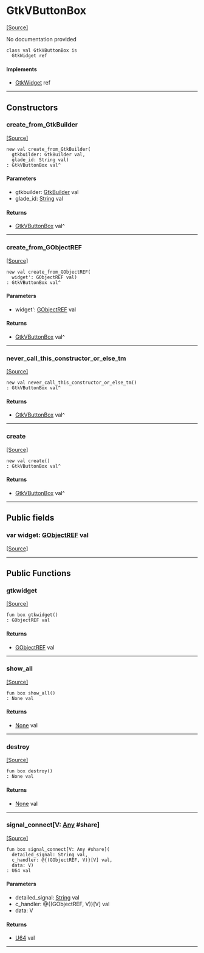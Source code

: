 # GtkVButtonBox
<span class="source-link">[[Source]](src/gtk3/GtkVButtonBox.md#L6)</span>

No documentation provided


```pony
class val GtkVButtonBox is
  GtkWidget ref
```

#### Implements

* [GtkWidget](gtk3-GtkWidget.md) ref

---

## Constructors

### create_from_GtkBuilder
<span class="source-link">[[Source]](src/gtk3/GtkVButtonBox.md#L14)</span>


```pony
new val create_from_GtkBuilder(
  gtkbuilder: GtkBuilder val,
  glade_id: String val)
: GtkVButtonBox val^
```
#### Parameters

*   gtkbuilder: [GtkBuilder](gtk3-GtkBuilder.md) val
*   glade_id: [String](builtin-String.md) val

#### Returns

* [GtkVButtonBox](gtk3-GtkVButtonBox.md) val^

---

### create_from_GObjectREF
<span class="source-link">[[Source]](src/gtk3/GtkVButtonBox.md#L17)</span>


```pony
new val create_from_GObjectREF(
  widget': GObjectREF val)
: GtkVButtonBox val^
```
#### Parameters

*   widget': [GObjectREF](minimal-browser-..-gobject-GObjectREF.md) val

#### Returns

* [GtkVButtonBox](gtk3-GtkVButtonBox.md) val^

---

### never_call_this_constructor_or_else_tm
<span class="source-link">[[Source]](src/gtk3/GtkVButtonBox.md#L20)</span>


```pony
new val never_call_this_constructor_or_else_tm()
: GtkVButtonBox val^
```

#### Returns

* [GtkVButtonBox](gtk3-GtkVButtonBox.md) val^

---

### create
<span class="source-link">[[Source]](src/gtk3/GtkVButtonBox.md#L24)</span>


```pony
new val create()
: GtkVButtonBox val^
```

#### Returns

* [GtkVButtonBox](gtk3-GtkVButtonBox.md) val^

---

## Public fields

### var widget: [GObjectREF](minimal-browser-..-gobject-GObjectREF.md) val
<span class="source-link">[[Source]](src/gtk3/GtkVButtonBox.md#L10)</span>



---

## Public Functions

### gtkwidget
<span class="source-link">[[Source]](src/gtk3/GtkVButtonBox.md#L12)</span>


```pony
fun box gtkwidget()
: GObjectREF val
```

#### Returns

* [GObjectREF](minimal-browser-..-gobject-GObjectREF.md) val

---

### show_all
<span class="source-link">[[Source]](src/gtk3/GtkWidget.md#L4)</span>


```pony
fun box show_all()
: None val
```

#### Returns

* [None](builtin-None.md) val

---

### destroy
<span class="source-link">[[Source]](src/gtk3/GtkWidget.md#L7)</span>


```pony
fun box destroy()
: None val
```

#### Returns

* [None](builtin-None.md) val

---

### signal_connect\[V: [Any](builtin-Any.md) #share\]
<span class="source-link">[[Source]](src/gtk3/GtkWidget.md#L10)</span>


```pony
fun box signal_connect[V: Any #share](
  detailed_signal: String val,
  c_handler: @{(GObjectREF, V)}[V] val,
  data: V)
: U64 val
```
#### Parameters

*   detailed_signal: [String](builtin-String.md) val
*   c_handler: @{(GObjectREF, V)}[V] val
*   data: V

#### Returns

* [U64](builtin-U64.md) val

---

